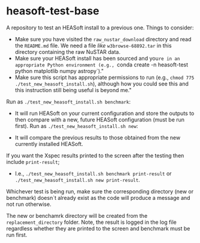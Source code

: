 # heasoft-test-base

A repository to test an HEASoft install to a previous one.
Things to consider:

* Make sure you have visited the `raw_nustar_download` directory and read the `README.md` file. We need a file _like_ `w3browse-68892.tar` in this directory containing the raw NuSTAR data.
* Make sure your HEASoft install has been sourced and you`re in an appropriate Python environment (e.g., `conda create -n heasoft-test python matplotlib numpy astropy`)."
* Make sure this script has appropriate permissions to run (e.g., `chmod 775 ./test_new_heasoft_install.sh`), although how you could see this and this instruction still being useful is beyond me."

Run as `./test_new_heasoft_install.sh benchmark`:  

* It will run HEASoft on your current configuration and store the outputs to then compare with a new, future HEASoft configuration (must be run first).
Run as `./test_new_heasoft_install.sh new`:

* It will compare the previous results to those obtained from the new currently installed HEASoft.
  
If you want the Xspec results printed to the screen after the testing then include `print-result`;

* I.e., `./test_new_heasoft_install.sh benchmark print-result` or `./test_new_heasoft_install.sh new print-result`.

Whichever test is being run, make sure the corresponding directory (new or benchmark) doesn`t already exist as the code will produce a message and not run otherwise.

The new or benchamrk directory will be created from the `replacement_directory` folder.
Note, the result is logged in the log file regardless whether they are printed to the screen and benchmark must be run first.
